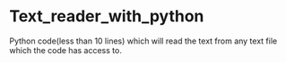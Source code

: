 # Text_reader_with_python

Python code(less than 10 lines) which will read the text from any text file which the code has access to.
